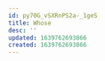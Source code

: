 ```yaml
---
id: py70G_vSXRnPS2a-_1geS
title: Whose
desc: ''
updated: 1639762693866
created: 1639762693866
---
```


